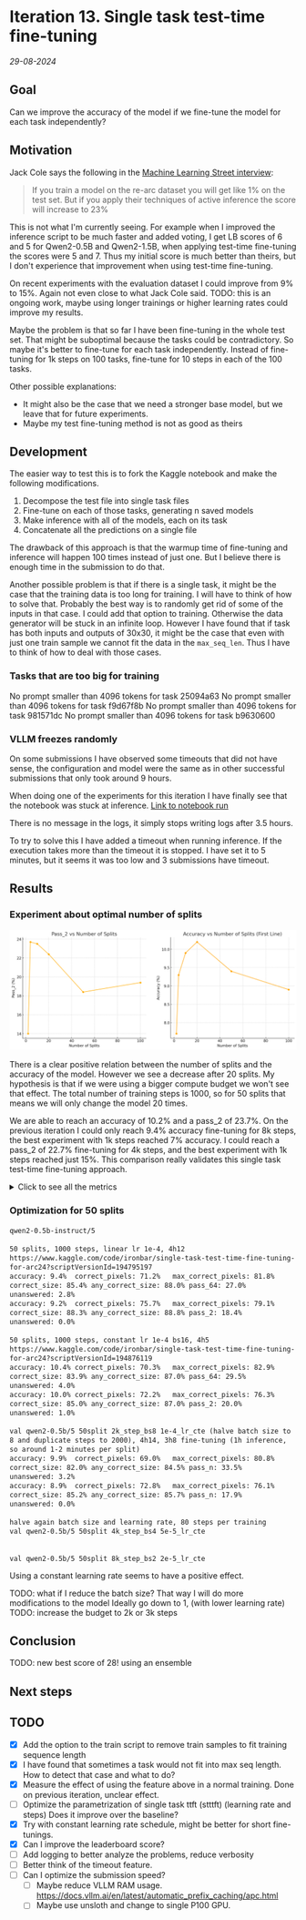 # Iteration 13. Single task test-time fine-tuning

_29-08-2024_

## Goal

Can we improve the accuracy of the model if we fine-tune the model for each task independently?

## Motivation

Jack Cole says the following in the [Machine Learning Street interview](https://youtu.be/jSAT_RuJ_Cg?si=8TuDOeS2ip1YMSyv&t=6452):

> If you train a model on the re-arc dataset you will get like 1% on the test set. But if you apply their
> techniques of active inference the score will increase to 23%

This is not what I'm currently seeing. For example when I improved the inference script to be much
faster and added voting, I get LB scores of 6 and 5 for Qwen2-0.5B and Qwen2-1.5B, when applying test-time fine-tuning the scores were 5 and 7.
Thus my initial score is much better than theirs, but I don't experience that improvement when using
test-time fine-tuning.

On recent experiments with the evaluation dataset I could improve from 9% to 15%. Again not even close to what Jack Cole said.
TODO: this is an ongoing work, maybe using longer trainings or higher learning rates could improve my results.

Maybe the problem is that so far I have been fine-tuning in the whole test set. That might be suboptimal because
the tasks could be contradictory. So maybe it's better to fine-tune for each task independently. Instead of fine-tuning for 1k steps on 100 tasks, fine-tune for 10 steps in each of the 100 tasks.

Other possible explanations:

- It might also be the case that we need a stronger base model, but we leave that for future experiments.
- Maybe my test fine-tuning method is not as good as theirs

## Development

The easier way to test this is to fork the Kaggle notebook and make the following modifications.

1. Decompose the test file into single task files
2. Fine-tune on each of those tasks, generating n saved models
3. Make inference with all of the models, each on its task
4. Concatenate all the predictions on a single file

The drawback of this approach is that the warmup time of fine-tuning and inference will happen 100 times
instead of just one. But I believe there is enough time in the submission to do that.

Another possible problem is that if there is a single task, it might be the case that the training data
is too long for training. I will have to think of how to solve that. Probably the best way is to randomly
get rid of some of the inputs in that case. I could add that option to training. Otherwise the data generator
will be stuck in an infinite loop.
However I have found that if task has both inputs and outputs of 30x30, it might be the case that even
with just one train sample we cannot fit the data in the `max_seq_len`. Thus I have to think of how
to deal with those cases.

### Tasks that are too big for training

No prompt smaller than 4096 tokens for task 25094a63
No prompt smaller than 4096 tokens for task f9d67f8b
No prompt smaller than 4096 tokens for task 981571dc
No prompt smaller than 4096 tokens for task b9630600

### VLLM freezes randomly

On some submissions I have observed some timeouts that did not have sense, the configuration and model
were the same as in other successful submissions that only took around 9 hours.

When doing one of the experiments for this iteration I have finally see that the notebook was stuck at inference.
[Link to notebook run](https://www.kaggle.com/code/ironbar/single-task-test-time-fine-tuning-for-arc24?scriptVersionId=195657392)

There is no message in the logs, it simply stops writing logs after 3.5 hours.

To try to solve this I have added a timeout when running inference. If the execution takes more than
the timeout it is stopped. I have set it to 5 minutes, but it seems it was too low and 3 submissions have timeout.

## Results

### Experiment about optimal number of splits

![effect of the number of splits](res/2024-09-02-17-44-54.png)

There is a clear positive relation between the number of splits and the accuracy of the model. However we see a decrease after 20 splits. My hypothesis is that if we were using a bigger compute budget we won't see that effect. The total number of training steps is 1000, so for 50 splits that means we will only change the model 20 times.

We are able to reach an accuracy of 10.2% and a pass_2 of 23.7%. On the previous iteration I could only reach 9.4% accuracy fine-tuning for 8k steps, the best experiment with 1k steps reached 7% accuracy.
I could reach a pass_2 of 22.7% fine-tuning for 4k steps, and the best experiment with 1k steps reached just 15%.
This comparison really validates this single task test-time fine-tuning approach.

<details>
  <summary>Click to see all the metrics</summary>

```
# For a compute budget of 1k steps
# Aggregated metrics:
1 split?

2 splits, 3h12
accuracy: 7.7%	correct_pixels: 69.8%	max_correct_pixels: 82.5%	correct_size: 84.4%	any_correct_size: 87.0%	pass_64: 25.5%	unanswered: 3.0%
accuracy: 7.0%	correct_pixels: 71.3%	max_correct_pixels: 74.7%	correct_size: 85.0%	any_correct_size: 86.0%	pass_2: 14.0%	unanswered: 1.0%

4 splits, 3h18
accuracy: 9.3%	correct_pixels: 70.9%	max_correct_pixels: 84.5%	correct_size: 84.7%	any_correct_size: 89.5%	pass_64: 27.5%	unanswered: 3.8%
accuracy: 11.9%	correct_pixels: 73.3%	max_correct_pixels: 78.6%	correct_size: 85.9%	any_correct_size: 87.9%	pass_2: 23.7%	unanswered: 0.0%

10 splits, 3h22
accuracy: 9.9%	correct_pixels: 70.6%	max_correct_pixels: 82.1%	correct_size: 84.1%	any_correct_size: 87.0%	pass_64: 28.5%	unanswered: 2.9%
accuracy: 11.7%	correct_pixels: 74.2%	max_correct_pixels: 78.2%	correct_size: 86.2%	any_correct_size: 86.7%	pass_2: 23.5%	unanswered: 0.5%

20 splits, 3h34
accuracy: 10.2%	correct_pixels: 71.0%	max_correct_pixels: 84.1%	correct_size: 84.5%	any_correct_size: 89.0%	pass_64: 30.0%	unanswered: 3.5%
accuracy: 11.2%	correct_pixels: 75.2%	max_correct_pixels: 80.8%	correct_size: 86.7%	any_correct_size: 88.8%	pass_2: 22.4%	unanswered: 0.5%

50 splits, 4h12
accuracy: 9.4%	correct_pixels: 71.2%	max_correct_pixels: 81.8%	correct_size: 85.4%	any_correct_size: 88.0%	pass_64: 27.0%	unanswered: 2.8%
accuracy: 9.2%	correct_pixels: 75.7%	max_correct_pixels: 79.1%	correct_size: 88.3%	any_correct_size: 88.8%	pass_2: 18.4%	unanswered: 0.0%

100 splits, 5h10
accuracy: 8.9%	correct_pixels: 70.0%	max_correct_pixels: 82.4%	correct_size: 84.6%	any_correct_size: 88.0%	pass_64: 28.0%	unanswered: 3.1%
accuracy: 9.7%	correct_pixels: 73.5%	max_correct_pixels: 76.9%	correct_size: 87.2%	any_correct_size: 87.8%	pass_2: 19.4%	unanswered: 0.0%

50 splits, constant lr, 4h5
accuracy: 10.4%	correct_pixels: 70.3%	max_correct_pixels: 82.9%	correct_size: 83.9%	any_correct_size: 87.0%	pass_64: 29.5%	unanswered: 4.0%
accuracy: 10.0%	correct_pixels: 72.2%	max_correct_pixels: 76.3%	correct_size: 85.0%	any_correct_size: 87.0%	pass_2: 20.0%	unanswered: 1.0%
```

</details>

### Optimization for 50 splits

```
qwen2-0.5b-instruct/5

50 splits, 1000 steps, linear lr 1e-4, 4h12
https://www.kaggle.com/code/ironbar/single-task-test-time-fine-tuning-for-arc24?scriptVersionId=194795197
accuracy: 9.4%	correct_pixels: 71.2%	max_correct_pixels: 81.8%	correct_size: 85.4%	any_correct_size: 88.0%	pass_64: 27.0%	unanswered: 2.8%
accuracy: 9.2%	correct_pixels: 75.7%	max_correct_pixels: 79.1%	correct_size: 88.3%	any_correct_size: 88.8%	pass_2: 18.4%	unanswered: 0.0%

50 splits, 1000 steps, constant lr 1e-4 bs16, 4h5
https://www.kaggle.com/code/ironbar/single-task-test-time-fine-tuning-for-arc24?scriptVersionId=194876119
accuracy: 10.4%	correct_pixels: 70.3%	max_correct_pixels: 82.9%	correct_size: 83.9%	any_correct_size: 87.0%	pass_64: 29.5%	unanswered: 4.0%
accuracy: 10.0%	correct_pixels: 72.2%	max_correct_pixels: 76.3%	correct_size: 85.0%	any_correct_size: 87.0%	pass_2: 20.0%	unanswered: 1.0%

val qwen2-0.5b/5 50split 2k_step_bs8 1e-4_lr_cte (halve batch size to 8 and duplicate steps to 2000), 4h14, 3h8 fine-tuning (1h inference, so around 1-2 minutes per split)
accuracy: 9.9%	correct_pixels: 69.0%	max_correct_pixels: 80.8%	correct_size: 82.0%	any_correct_size: 84.5%	pass_n: 33.5%	unanswered: 3.2%
accuracy: 8.9%	correct_pixels: 72.8%	max_correct_pixels: 76.1%	correct_size: 85.2%	any_correct_size: 85.7%	pass_n: 17.9%	unanswered: 0.0%

halve again batch size and learning rate, 80 steps per training
val qwen2-0.5b/5 50split 4k_step_bs4 5e-5_lr_cte


val qwen2-0.5b/5 50split 8k_step_bs2 2e-5_lr_cte
```

Using a constant learning rate seems to have a positive effect.

TODO: what if I reduce the batch size? That way I will do more modifications to the model Ideally go down to 1, (with lower learning rate)
TODO: increase the budget to 2k or 3k steps

## Conclusion

TODO: new best score of 28! using an ensemble

## Next steps

## TODO

- [x] Add the option to the train script to remove train samples to fit training sequence length
- [x] I have found that sometimes a task would not fit into max seq length. How to detect that case and what to do?
- [x] Measure the effect of using the feature above in a normal training. Done on previous iteration, unclear effect.
- [ ] Optimize the parametrization of single task ttft (stttft) (learning rate and steps) Does it improve over the baseline?
- [x] Try with constant learning rate schedule, might be better for short fine-tunings.
- [x] Can I improve the leaderboard score?
- [ ] Add logging to better analyze the problems, reduce verbosity
- [ ] Better think of the timeout feature.
- [ ] Can I optimize the submission speed?
  - [ ] Maybe reduce VLLM RAM usage. https://docs.vllm.ai/en/latest/automatic_prefix_caching/apc.html
  - [ ] Maybe use unsloth and change to single P100 GPU.
